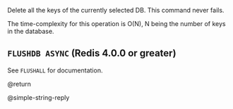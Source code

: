 Delete all the keys of the currently selected DB. This command never fails.

The time-complexity for this operation is O(N), N being the number of keys in
the database.

## `FLUSHDB ASYNC` (Redis 4.0.0 or greater)

See `FLUSHALL` for documentation.

@return

@simple-string-reply
